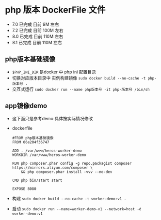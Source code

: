 # php 版本 DockerFile 文件

- 7.0  已完成  目前 9M 左右
- 7.2  已完成  目前 100M 左右
- 8.0  已完成  目前 110M 左右
- 8.1  已完成  目前 110M 左右

## php版本基础镜像

- `$PHP_INI_DIR` 是docker 中 php ini 配置目录
- 切换对应版本目录中 实例构建镜像 `sudo docker build --no-cache -t php-版本号 .`
- 交互式运行 `sudo docker run --name php版本号 -it php-版本号 /bin/sh`

## app镜像demo

- 这下面只是参考demo 具体按实际情况修改
- dockerfile

    ```dockerflie
    #FROM php版本基础镜像
    FROM 06e204f36747

    ADD . /var/www/heros-worker-demo
    WORKDIR /var/www/heros-worker-demo

    RUN php composer.phar config -g repo.packagist composer https://mirrors.aliyun.com/composer \
        && php composer.phar install -vvv --no-dev

    CMD php bin/start start

    EXPOSE 8080
    ```

- 构建 `sudo docker build --no-cache -t worker-demo:v1 .`
- 启动 `sudo docker run --name=worker-demo-v1 --network=host -d worker-demo:v1`
